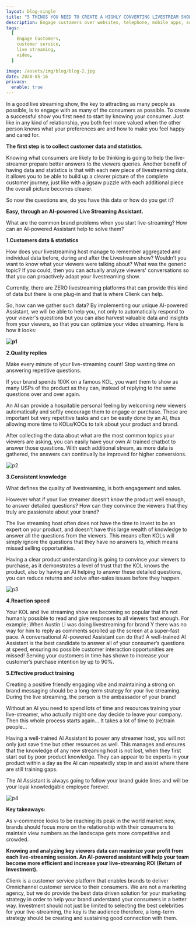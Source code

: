 ```yaml
---
layout: blog-single
title: "5 THINGS YOU NEED TO CREATE A HIGHLY CONVERTING LIVESTREAM SHOW"
description: Engage customers over websites, telephone, mobile apps, social media channels like WeChat, Whatsapp, Facebook, Instagram and many other popular messaging apps.
tags:
  [
    Engage Customers,
    customer service,
    live streaming,
    video,
  ]

image: /assets/img/blog/blog-2.jpg
date: 2020-05-16
privacy:
  enable: true
---
```


In a good live streaming show, the key to attracting as many people as possible, is to engage with as many of the consumers as possible. To create a successful show you first need to start by knowing your consumer. Just like in any kind of relationship, you both feel more valued when the other person knows what your preferences are and how to make you feel happy and cared for.

**The first step is to collect customer data and statistics.**

Knowing what consumers are likely to be thinking is going to help the live-streamer prepare better answers to the viewers queries. Another benefit of having data and statistics is that with each new piece of livestreaming data, it allows you to be able to build up a clearer picture of the complete customer journey, just like with a jigsaw puzzle with each additional piece the overall picture becomes clearer.

So now the questions are, do you have this data or how do you get it?

**Easy, through an AI-powered Live Streaming Assistant.**

What are the common brand problems when you start live-streaming? How can an AI-powered Assistant help to solve them?

**1.Customers data & statistics**

How does your livestreaming host manage to remember aggregated and individual data before, during and after the Livestream show? Wouldn’t you want to know what your viewers were talking about? What was the generic topic? If you could, then you can actually analyze viewers' conversations so that you can proactively adapt your livestreaming show.

Currently, there are ZERO livestreaming platforms that can provide this kind of data but there is one plug-in and that is where Clienk can help.

So, how can we gather such data? By implementing our unique AI-powered Assistant, we will be able to help you, not only to automatically respond to your viewer's questions but you can also harvest valuable data and insights from your viewers, so that you can optimize your video streaming. Here is how it looks:

**![p1](/assets/img/blog/p1.png)**

**2.Quality replies**

Make every minute of your live-streaming count! Stop wasting time on answering repetitive questions.

If your brand spends 100K on a famous KOL, you want them to show as many USPs of the product as they can, instead of replying to the same questions over and over again.

An AI can provide a hospitable personal feeling by welcoming new viewers automatically and softly encourage them to engage or purchase. These are important but very repetitive tasks and can be easily done by an AI, thus allowing more time to KOLs/KOCs to talk about your product and brand.

After collecting the data about what are the most common topics your viewers are asking, you can easily have your own AI trained chatbot to answer those questions. With each additional stream, as more data is gathered, the answers can continually be improved for higher conversions.

![p2](/assets/img/blog/p2.png)

**3.Consistent knowledge**

What defines the quality of livestreaming, is both engagement and sales.

However what if your live streamer doesn’t know the product well enough, to answer detailed questions? How can they convince the viewers that they truly are passionate about your brand?

The live streaming host often does not have the time to invest to be an expert on your product, and doesn't have this large wealth of knowledge to answer all the questions from the viewers. This means often KOLs will simply ignore the questions that they have no answers to, which means missed selling opportunities.

Having a clear product understanding is going to convince your viewers to purchase, as it demonstrates a level of trust that the KOL knows the product, also by having an AI helping to answer these detailed questions, you can reduce returns and solve after-sales issues before they happen.

![p3](/assets/img/blog/p3.png)

**4.Reaction speed**

Your KOL and live streaming show are becoming so popular that it’s not humanly possible to read and give responses to all viewers fast enough. For example; When Austin Li was doing livestreaming for brand Y there was no way for him to reply as comments scrolled up the screen at a super-fast pace. A conversational AI-powered Assistant can do that! A well-trained AI Assistant is the best candidate to answer all of your consumer’s questions at speed, ensuring no possible customer interaction opportunities are missed!
Serving your customers in time has shown to increase your customer’s purchase intention by up to 90%.

**5.Effective product training**

Creating a positive friendly engaging vibe and maintaining a strong on brand messaging should be a long-term strategy for your live streaming. During the live streaming, the person is the ambassador of your brand!

Without an AI you need to spend lots of time and resources training your live-streamer, who actually might one day decide to leave your company. Then this whole process starts again… It takes a lot of time to (re)train people...

Having a well-trained AI Assistant to power any streamer host, you will not only just save time but other resources as well. This manages and ensures that the knowledge of any new streaming host is not lost, when they first start out by poor product knowledge. They can appear to be experts in your product within a day as the AI can repeatedly step in and assist where there are still training gaps.

The AI Assistant is always going to follow your brand guide lines and will be your loyal knowledgable employee forever.

![p4](/assets/img/blog/p4.png)

**Key takeaways:**

As v-commerce looks to be reaching its peak in the world market now, brands should focus more on the relationship with their consumers to maintain view numbers as the landscape gets more competitive and crowded.

**Knowing and analyzing key viewers data can maximize your profit from each live-streaming session. An AI-powered assistant will help your team become more efficient and increase your live-streaming ROI (Return of Investment).**

Clienk is a customer service platform that enables brands to deliver Omnichannel customer service to their consumers. We are not a marketing agency, but we do provide the best data driven solution for your marketing strategy in order to help your brand understand your consumers in a better way. Investment should not just be limited to selecting the best celebrities for your live-streaming, the key is the audience therefore, a long-term strategy should be creating and sustaining good connection with them.
